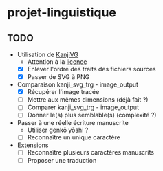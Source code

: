 # projet-linguistique

## TODO

+ Utilisation de [KanjiVG](https://github.com/KanjiVG/kanjivg)
	+ Attention à la [licence](https://creativecommons.org/licenses/by-sa/3.0/)
	+ [x] Enlever l'ordre des traits des fichiers sources
	+ [x] Passer de SVG à PNG
+ Comparaison kanji_svg_trg - image_output
	+ [x] Récupérer l'image tracée
	+ [ ] Mettre aux mêmes dimensions (déjà fait ?)
	+ [ ] Comparer kanji_svg_trg - image_output
	+ [ ] Donner le(s) plus semblable(s) (complexité ?)
+ Passer à une réelle écriture manuscrite
	+ Utiliser genkō yōshi ?
	+ [ ] Reconnaître un unique caractère
+ Extensions
	+ [ ] Reconnaître plusieurs caractères manuscrits
	+ [ ] Proposer une traduction
